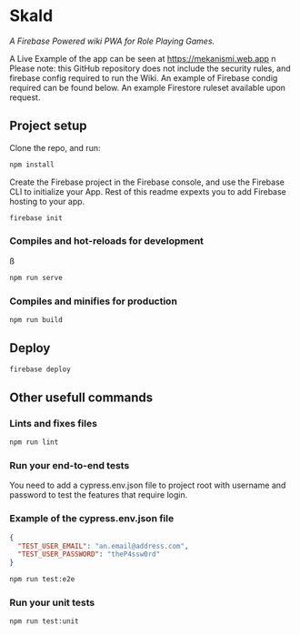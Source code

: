 # Skald

_A Firebase Powered wiki PWA for Role Playing Games._

A Live Example of the app can be seen at <https://mekanismi.web.app>
n
Please note: this GitHub repository does not include the security rules, and firebase config required to run the Wiki. An example of Firebase condig required can be found below. An example Firestore ruleset available upon request.

## Project setup

Clone the repo, and run:

```bash
npm install
```

Create the Firebase project in the Firebase console, and use the Firebase CLI to initialize your App. Rest of this readme expexts you to add Firebase hosting to your app.

```bash
firebase init
```

### Compiles and hot-reloads for development
ß
```bash
npm run serve
```

### Compiles and minifies for production

```bash
npm run build
```

## Deploy

```bash
firebase deploy
```

## Other usefull commands

### Lints and fixes files

```bash
npm run lint
```

### Run your end-to-end tests

You need to add a cypress.env.json file to project root with username and password to test the features that require login.

### Example of the cypress.env.json file

```json
{
  "TEST_USER_EMAIL": "an.email@address.com",
  "TEST_USER_PASSWORD": "theP4ssw0rd"
}

```

```bash
npm run test:e2e
```

### Run your unit tests

```bash
npm run test:unit
```
